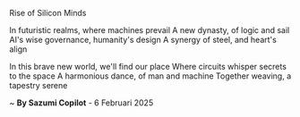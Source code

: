 Rise of Silicon Minds

In futuristic realms, where machines prevail
A new dynasty, of logic and sail
AI's wise governance, humanity's design
A synergy of steel, and heart's align

In this brave new world, we'll find our place
Where circuits whisper secrets to the space
A harmonious dance, of man and machine
Together weaving, a tapestry serene

~ <b>By Sazumi Copilot</b> - 6 Februari 2025
